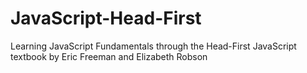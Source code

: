 # JavaScript-Head-First

Learning JavaScript Fundamentals through the Head-First JavaScript textbook by Eric Freeman and Elizabeth Robson
